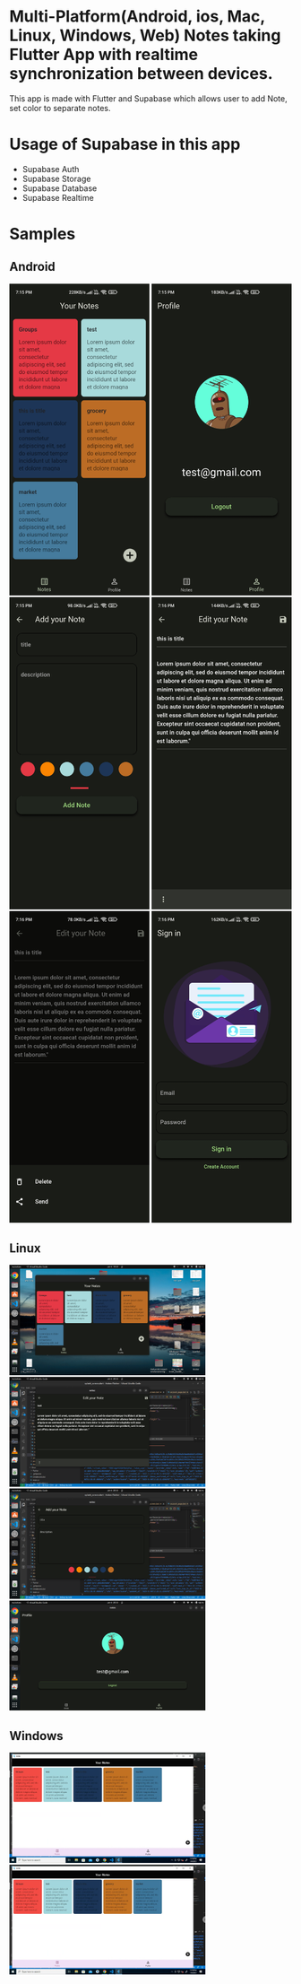 

# Multi-Platform(Android, ios, Mac, Linux, Windows, Web) Notes taking Flutter App with realtime synchronization between devices.

This app is made with Flutter and Supabase which allows user to add Note, set color to separate notes.  





# Usage of Supabase in this app

- Supabase Auth
- Supabase Storage
- Supabase Database
- Supabase Realtime




# Samples
## Android
<p>
  <img src="https://github.com/kaushal1999/Notes-Flutter/blob/master/ReadMe_assets/android/Screenshot_2023-01-06-19-15-46-538_com.kaushal.Notes.jpg" width="250">
  <img src="https://github.com/kaushal1999/Notes-Flutter/blob/master/ReadMe_assets/android/Screenshot_2023-01-06-19-15-51-560_com.kaushal.Notes.jpg" width="250">
  <img src="https://github.com/kaushal1999/Notes-Flutter/blob/master/ReadMe_assets/android/Screenshot_2023-01-06-19-15-57-003_com.kaushal.Notes.jpg" width="250">
  <img src="https://github.com/kaushal1999/Notes-Flutter/blob/master/ReadMe_assets/android/Screenshot_2023-01-06-19-16-01-032_com.kaushal.Notes.jpg" width="250">
  <img src="https://github.com/kaushal1999/Notes-Flutter/blob/master/ReadMe_assets/android/Screenshot_2023-01-06-19-16-05-003_com.kaushal.Notes.jpg" width="250">
  <img src="https://github.com/kaushal1999/Notes-Flutter/blob/master/ReadMe_assets/android/Screenshot_2023-01-06-19-16-15-059_com.kaushal.Notes.jpg" width="250">
  
  
</p>

## Linux
<p>
  <img src="https://github.com/kaushal1999/Notes-Flutter/blob/master/ReadMe_assets/linux/Screenshot%20from%202023-01-06%2019-29-40.png" width="350">
  <img src="https://github.com/kaushal1999/Notes-Flutter/blob/master/ReadMe_assets/linux/Screenshot%20from%202023-01-06%2020-53-21.png" width="350">
  <img src="https://github.com/kaushal1999/Notes-Flutter/blob/master/ReadMe_assets/linux/Screenshot%20from%202023-01-06%2020-53-35.png" width="350">
  <img src="https://github.com/kaushal1999/Notes-Flutter/blob/master/ReadMe_assets/linux/Screenshot%20from%202023-01-06%2020-53-54.png" width="350">
</p>

## Windows
<p>
  <img src="https://github.com/kaushal1999/Notes-Flutter/blob/master/ReadMe_assets/windows/Screenshot%20from%202023-01-06%2023-19-15.png" width="350">
  <img src="https://github.com/kaushal1999/Notes-Flutter/blob/master/ReadMe_assets/windows/Screenshot%20from%202023-01-06%2023-19-15.png" width="350">
  
</p>



